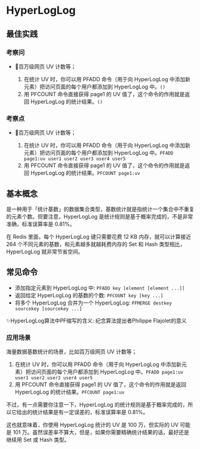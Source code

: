 
# HyperLogLog

## 最佳实践


### 考察问



- 🌰百万级网页 UV 计数等；

    1. 在统计 UV 时，你可以用 PFADD 命令（用于向 HyperLogLog 中添加新元素）把访问页面的每个用户都添加到 HyperLogLog 中。`()`
    2. 用 PFCOUNT 命令直接获得 page1 的 UV 值了，这个命令的作用就是返回 HyperLogLog 的统计结果。`()`


### 考察点


- 🌰百万级网页 UV 计数等；

    1. 在统计 UV 时，你可以用 PFADD 命令（用于向 HyperLogLog 中添加新元素）把访问页面的每个用户都添加到 HyperLogLog 中。`PFADD page1:uv user1 user2 user3 user4 user5`
    2. 用 PFCOUNT 命令直接获得 page1 的 UV 值了，这个命令的作用就是返回 HyperLogLog 的统计结果。`PFCOUNT page1:uv`



## 基本概念

是一种用于「统计基数」的数据集合类型，基数统计就是指统计一个集合中不重复的元素个数。但要注意，HyperLogLog 是统计规则是基于概率完成的，不是非常准确，标准误算率是 0.81%。

在 Redis 里面，每个 HyperLogLog 键只需要花费 12 KB 内存，就可以计算接近 264 个不同元素的基数，和元素越多就越耗费内存的 Set 和 Hash 类型相比，HyperLogLog 就非常节省空间。


## 常见命令

- 添加指定元素到 HyperLogLog 中: `PFADD key [element [element ...]]`
- 返回给定 HyperLogLog 的基数的个数: `PFCOUNT key [key ...]`
- 将多个 HyperLogLog 合并为一个 HyperLogLog: `PFMERGE destkey sourcekey [sourcekey ...]`

✨HyperLogLog算法中PF缩写的含义: 纪念算法提出者Philippe Flajolet的意义



### 应用场景



海量数据基数统计的场景，比如百万级网页 UV 计数等；



1. 在统计 UV 时，你可以用 PFADD 命令（用于向 HyperLogLog 中添加新元素）把访问页面的每个用户都添加到 HyperLogLog 中。`PFADD page1:uv user1 user2 user3 user4 user5`
2. 用 PFCOUNT 命令直接获得 page1 的 UV 值了，这个命令的作用就是返回 HyperLogLog 的统计结果。`PFCOUNT page1:uv`

不过，有一点需要你注意一下，HyperLogLog 的统计规则是基于概率完成的，所以它给出的统计结果是有一定误差的，标准误算率是 0.81%。

这也就意味着，你使用 HyperLogLog 统计的 UV 是 100 万，但实际的 UV 可能是 101 万。虽然误差率不算大，但是，如果你需要精确统计结果的话，最好还是继续用 Set 或 Hash 类型。  














